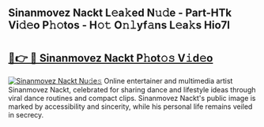 ## Sinanmovez Nackt L𝚎a𝚔ed N𝚞𝚍e - Part-HTk Vi𝚍𝚎o P𝚑𝚘tos - H𝚘𝚝 O𝚗𝚕yf𝚊ns L𝚎a𝚔s Hio7l

# <h2><a href="http://kfbppin.oniu.top/?m=Sinanmovez+Nackt">🔗👉 🔴 Sinanmovez Nackt P𝚑ot𝚘𝚜 V𝚒d𝚎o</a></h2>

[![Sinanmovez Nackt Nu𝚍e𝚜](https://i.imgur.com/0qMVB7G.gif)](http://kfbppin.oniu.top/?m=Sinanmovez+Nackt)
Online entertainer and multimedia artist Sinanmovez Nackt, celebrated for sharing dance and lifestyle ideas through viral dance routines and compact clips. Sinanmovez Nackt's public image is marked by accessibility and sincerity, while his personal life remains veiled in secrecy.  
